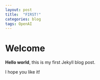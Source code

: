 ```yaml
---
layout: post
title:  "FIRST!"
categories: blog
tags: OpenAI
---
```


# Welcome

**Hello world**, this is my first Jekyll blog post.

I hope you like it!
